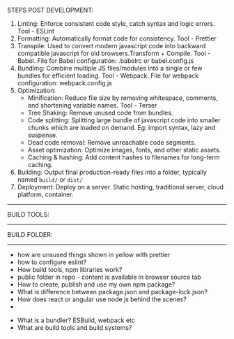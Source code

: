 STEPS POST DEVELOPMENT:

1. Linting: Enforce consistent code style, catch syntax and logic errors. Tool - ESLint
2. Formatting: Automatically format code for consistency. Tool - Prettier
3. Transpile: Used to convert modern javascript code into backward compatible javascript for old browsers.Transform + Compile. Tool - Babel. File for Babel configuration: .babelrc or babel.config.js
4. Bundling: Combine multiple JS files/modules into a single or few bundles for efficient loading. Tool - Webpack. File for webpack configuration: webpack.config.js
5. Optimization:
   - Minification: Reduce file size by removing whitespace, comments, and shortening variable names. Tool - Terser
   - Tree Shaking: Remove unused code from bundles.
   - Code splitting: Splitting large bundle of javascript code into smaller chunks which are loaded on demand. Eg: import syntax, lazy and suspense.
   - Dead code removal: Remove unreachable code segments.
   - Asset optimization: Optimize images, fonts, and other static assets.
   - Caching & hashing: Add content hashes to filenames for long-term caching.
6. Building: Output final production-ready files into a folder, typically named `build/` or `dist/`
7. Deployment: Deploy on a server. Static hosting, traditional server, cloud platform, container.

---

BUILD TOOLS:

---

BUILD FOLDER:

---

- how are unsused things shown in yellow with prettier
- how to configure eslint?
- How build tools, npm libraries work?
- public folder in repo - content is available in browser source tab
- How to create, publish and use my own npm package?
- What is difference between package.json and package-lock.json?
- How does react or angular use node js behind the scenes?
-

* What is a bundler? ESBuild, webpack etc
* What are build tools and build systems?
